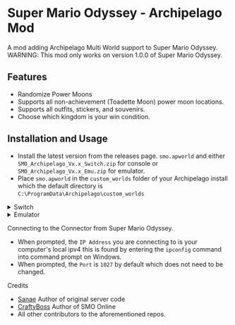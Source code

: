 # Super Mario Odyssey - Archipelago Mod
A mod adding Archipelago Multi World support to Super Mario Odyssey.
WARNING: This mod only works on version 1.0.0 of Super Mario Odyssey.

## Features
- Randomize Power Moons
- Supports all non-achievement (Toadette Moon) power moon locations.
- Supports all outfits, stickers, and souvenirs.
- Choose which kingdom is your win condition.

## Installation and Usage
* Install the latest version from the releases page. `smo.apworld` and either `SMO_Archipelago_Vx.x_Switch.zip` for console or `SMO_Archipelago_Vx.x_Emu.zip` for emulator.
* Place `smo.apworld` in the `custom_worlds` folder of your Archipelago install which the default directory is `C:\ProgramData\Archipelago\custom_worlds`

<details>
<summary>Switch</summary> 
  
- Extract `SMO_Archipelago_Vx.x_Switch.zip` and Place the `atmosphere` folder onto the root of your sd card.

</details>

<details>
<summary>Emulator</summary>

### Ryujinx (Cannot Send Checks)
- Extract `SMO_Archipelago_Vx.x_Emu.zip` and Place `SMOAP` folder in the mods directory for Super Mario Odyssey.

### Suyu
- Right Click on Super Mario Odyssey in the game menu and select `Open Mod Data Location`.
- Extract `SMO_Archipelago_Vx.x_Emu.zip` and Place `SMOAP` folder in the mods directory that opened.
</details>

Connecting to the Connector from Super Mario Odyssey.
- When prompted, the `IP Address` you are connecting to is your computer's local ipv4 this is found by entering the `ipconfig` command into command prompt on Windows.
- When prompted, the `Port` is `1027` by default which does not need to be changed.


Credits
- [Sanae](https://github.com/sanae6) Author of original server code
- [CraftyBoss](https://github.com/CraftyBoss) Author of SMO Online
- All other contributors to the aforementioned repos.
